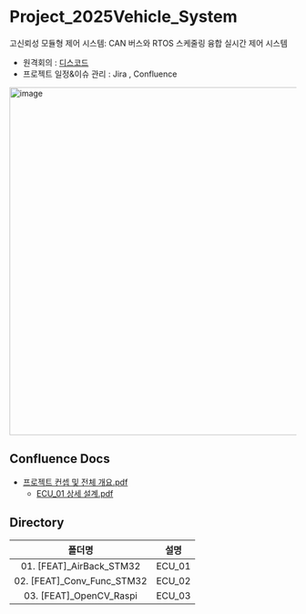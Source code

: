 # Project_2025Vehicle_System
고신뢰성 모듈형 제어 시스템: CAN 버스와 RTOS 스케줄링 융합 실시간 제어 시스템

- 원격회의 : [디스코드](https://discord.gg/kcJr6w6eAq)
- 프로젝트 일정&이슈 관리 : Jira , Confluence

<img width="1412" height="611" alt="image" src="https://github.com/user-attachments/assets/9bc83b1d-2bd7-41c2-8da5-4e1a951400cf" />


## Confluence Docs

- [프로젝트 컨셉 및 전체 개요.pdf](https://drive.google.com/file/d/1I1ajiGC8wo4qTgdd38HbKaoy6iAIf34t/view?usp=drive_link)
  - [ECU_01 상세 설계.pdf](https://drive.google.com/file/d/17AZj5CPb7AHWl3_HZC4xAPMwkqz4SB1m/view?usp=drive_link)
    
  
## Directory
|폴더명|설명|
|:--:|:--:|
|01. [FEAT]_AirBack_STM32|ECU_01| 
|02. [FEAT]_Conv_Func_STM32|ECU_02|
|03. [FEAT]_OpenCV_Raspi|ECU_03|

